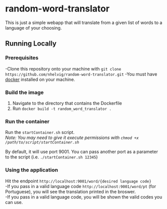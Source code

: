 # random-word-translator
This is just a simple webapp that will translate from a given list of words to a language of your choosing.

## Running Locally

### Prerequisites
-Clone this repository onto your machine with `git clone https://github.com/nhelvig/random-word-translator.git`
-You must have [docker](https://docs.docker.com/engine/installation/) installed on your machine.

### Build the image
1. Navigate to the directory that contains the Dockerfile
2. Run `docker build -t random_word_translator .`

### Run the container
Run the `startContainer.sh` script.  
_Note: You may need to give it execute permissions with `chmod +x /path/to/script/startContainer.sh`_  

By default, it will use port 9001. You can pass another port as a parameter to the script (i.e. `./startContainer.sh 12345`)

### Using the application
Hit the endpoint `http://localhost:9001/word/{desired language code}`  
-If you pass in a valid language code `http://localhost:9001/word/pt` (for Portuguese), you will see the translation printed in the broswer.  
-If you pass in a valid language code, you will be shown the valid codes you can use.

